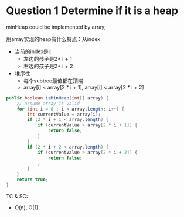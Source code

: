 # Question 1 Determine if it is a heap

minHeap could be implemented by array;

用array实现的heap有什么特点：从index

* 当前的index是i:
  * 左边的孩子是2\* i + 1
  * 右边的孩子是2\* i + 2
* 堆序性
  * 每个subtree最值都在顶端
  * array\[i] < array\[2 \* i + 1], array\[i] < array\[2 \* i + 2]



```java
public boolean isMinHeap(int[] array) {
    // assume array is valid
    for (int i = 0 ; i < array.length; i++) {
        int currentValue = array[i];
        if (2 * i + 1 < array.length) {
            if (currentValue > array[2 * i + 1]) {
                return false;
            }
        }
        if (2 * i + 2 < array.length) {
            if (currentValue > array[2 * i + 2]) {
                return false;
            }
        }
    }
    return true;
}
```

TC & SC:

* O(n), O(1)
